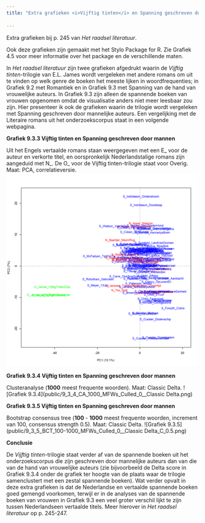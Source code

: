 ```yaml
---
title: "Extra grafieken <i>Vijftig tinten</i> en Spanning geschreven door mannen"

---
```


Extra grafieken bij p. 245 van *Het raadsel literatuur*.

Ook deze grafieken zijn gemaakt met het Stylo Package for R. Zie  Grafiek 4.5 voor meer informatie over het package en de verschillende maten.

In *Het raadsel literatuur* zijn twee grafieken afgedrukt waarin de *Vijftig tinten*-trilogie van E.L. James wordt vergeleken met andere romans om uit te vinden op welk genre de boeken het meeste lijken in woordfrequenties; in Grafiek 9.2 met Romantiek en in Grafiek 9.3 met Spanning van de hand van vrouwelijke auteurs. In Grafiek 9.3 zijn alleen de spannende boeken van vrouwen opgenomen omdat de visualisatie anders niet meer leesbaar zou zijn. Hier presenteer ik ook de grafieken waarin de trilogie wordt vergeleken met Spanning geschreven door mannelijke auteurs. Een vergelijking met de Literaire romans uit het onderzoekscorpus staat in een volgende webpagina.

**Grafiek 9.3.3 Vijftig tinten en Spanning geschreven door mannen**

Uit het Engels vertaalde romans staan weergegeven met een E_ voor de auteur en verkorte titel, en oorspronkelijk Nederlandstalige romans zijn aangeduid met N_. De O_ voor de Vijftig tinten-trilogie staat voor Overig. Maat: PCA, correlatieversie.
![Grafiek 9.3.3](public/9_3_3_PCA_1000_MFWs_Culled_0__PCA__corr.png)

**Grafiek 9.3.4 Vijftig tinten en Spanning geschreven door mannen**

Clusteranalyse (**1000** meest frequente woorden). Maat: Classic Delta.
![Grafiek 9.3.4](public/9_3_4_CA_1000_MFWs_Culled_0__Classic Delta.png)

**Grafiek 9.3.5 Vijftig tinten en Spanning geschreven door mannen**

Bootstrap consensus tree (**100** - **1000** meest frequente woorden, increment van 100, consensus strength 0.5). Maat: Classic Delta.
![Grafiek 9.3.5](public/9_3_5_BCT_100-1000_MFWs_Culled_0__Classic Delta_C_0.5.png)

**Conclusie**

De *Vijftig tinten*-trilogie staat verder af van de spannende boeken uit het onderzoekscorpus die zijn geschreven door mannelijke auteurs dan van die van de hand van vrouwelijke auteurs (zie bijvoorbeeld de Delta score in Grafiek 9.3.4 onder de grafiek ter hoogte van de plaats waar de trilogie samenclustert met een zestal spannende boeken). Wat verder opvalt in deze extra grafieken is dat de Nederlandse en vertaalde spannende boeken goed gemengd voorkomen, terwijl er in de analyses van de spannende boeken van vrouwen in Grafiek 9.3 een veel groter verschil lijkt te zijn tussen Nederlandseen vertaalde titels. Meer hierover in *Het raadsel literatuur* op p. 245-247.

<!-- **Hoe zijn de metingen te repliceren?**
VOORBEELDQUERY HIER! -->
